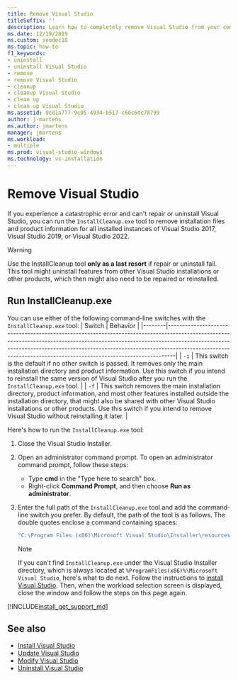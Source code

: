 ```yaml
---
title: Remove Visual Studio
titleSuffix: ''
description: Learn how to completely remove Visual Studio from your computer, step by step.
ms.date: 12/19/2019
ms.custom: seodec18
ms.topic: how-to
f1_keywords:
- uninstall
- uninstall Visual Studio
- remove
- remove Visual Studio
- cleanup
- cleanup Visual Studio
- clean up
- clean up Visual Studio
ms.assetid: 9c81a777-9c95-4934-b517-c60c6dc78799
author: j-martens
ms.author: jmartens
manager: jmartens
ms.workload:
- multiple
ms.prod: visual-studio-windows
ms.technology: vs-installation
---
```

# Remove Visual Studio

If you experience a catastrophic error and can't repair or uninstall Visual Studio, you can run the `InstallCleanup.exe` tool to remove installation files and product information for all installed instances of Visual Studio 2017, Visual Studio 2019, or Visual Studio 2022.

> [!WARNING]
> Use the InstallCleanup tool **only as a last resort** if repair or uninstall fail. This tool might uninstall features from other Visual Studio installations or other products, which then might also need to be repaired or reinstalled.

## Run InstallCleanup.exe

You can use either of the following command-line switches with the `InstallCleanup.exe` tool:
| Switch | Behavior                                                                                                                                                                                                                                                                                                                 |
|--------|--------------------------------------------------------------------------------------------------------------------------------------------------------------------------------------------------------------------------------------------------------------------------------------------------------------------------|
| `-i`   | This switch is the default if no other switch is passed. It removes only the main installation directory and product information. Use this switch if you intend to reinstall the same version of Visual Studio after you run the `InstallCleanup.exe` tool.                                                              |
| `-f`   | This switch removes the main installation directory, product information, and most other features installed outside the installation directory, that might also be shared with other Visual Studio installations or other products. Use this switch if you intend to remove Visual Studio without reinstalling it later. |

Here's how to run the `InstallCleanup.exe` tool:

1. Close the Visual Studio Installer.
1. Open an administrator command prompt. To open an administrator command prompt, follow these steps:
   * Type **cmd** in the "Type here to search" box.
   * Right-click **Command Prompt**, and then choose **Run as administrator**.
1. Enter the full path of the `InstallCleanup.exe` tool and add the command-line switch you prefer. By default, the path of the tool is as follows. The double quotes enclose a command containing spaces:

   ```cmd
   "C:\Program Files (x86)\Microsoft Visual Studio\Installer\resources\app\layout\InstallCleanup.exe"
   ```

   > [!NOTE]
   > If you can't find `InstallCleanup.exe` under the Visual Studio Installer directory, which is always located at `%ProgramFiles(x86)%\Microsoft Visual Studio`, here's what to do next. Follow the instructions to [install Visual Studio](install-visual-studio.md). Then, when the workload selection screen is displayed, close the window and follow the steps on this page again.

[!INCLUDE[install_get_support_md](includes/install_get_support_md.md)]

## See also

* [Install Visual Studio](install-visual-studio.md)
* [Update Visual Studio](update-visual-studio.md)
* [Modify Visual Studio](modify-visual-studio.md)
* [Uninstall Visual Studio](uninstall-visual-studio.md)

